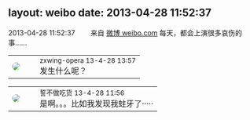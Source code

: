 layout: weibo
date: 2013-04-28 11:52:37
---
<meta name="referrer" content="no-referrer" />

2013-04-28 11:52:37  &nbsp;&nbsp;&nbsp;&nbsp;&nbsp;&nbsp; 来自 <a href="http://weibo.com/" rel="nofollow">微博 weibo.com</a>
每天，都会上演很多哀伤的事…… ​​​

<table style="width: 100%;">
  <tr>
    <td style="width: 40px;"><img style="border-radius:50%" src="https://tva4.sinaimg.cn/crop.0.0.180.180.50/735b8c72jw1e8qgp5bmzyj2050050aa8.jpg?KID=imgbed,tva&Expires=1624466940&ssig=YOfq197Ffv"></td>
    <td colspan="2"><small>zxwing-opera 13-4-28 13:57</small><br/>发生什么呢？</td>
  </tr>
</table>

<table style="width: 100%;">
  <tr>
    <td style="width: 40px;"><img style="border-radius:50%" src="https://tva1.sinaimg.cn/crop.0.0.640.640.50/86f7338fjw8edkav0whx0j20hs0hswfv.jpg?KID=imgbed,tva&Expires=1624466940&ssig=6xr9ptslBt"></td>
    <td colspan="2"><small>誓不做吃货 13-4-28 11:56</small><br/>是啊。。。比如我发现我蛀牙了·····</td>
  </tr>
</table>
